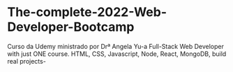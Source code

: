 # The-complete-2022-Web-Developer-Bootcamp
Curso da Udemy ministrado por Drª Angela Yu-a Full-Stack Web Developer with just ONE course. HTML, CSS, Javascript, Node, React, MongoDB, build real projects-
